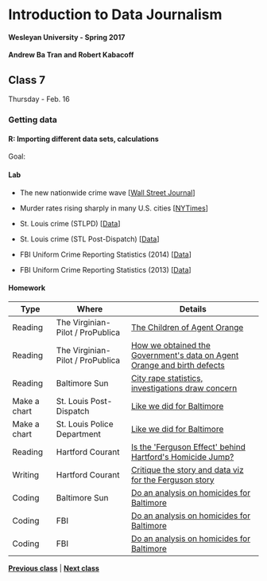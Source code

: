 # Introduction to Data Journalism
  
#### Wesleyan University - Spring 2017
  
**Andrew Ba Tran and Robert Kabacoff**
  
## Class 7
Thursday - Feb. 16
                             
### Getting data
                             
#### R: Importing different data sets, calculations
                             
Goal: 
                             
#### Lab

    
* The new nationwide crime wave [[Wall Street Journal](http://www.wsj.com/articles/the-new-nationwide-crime-wave-1432938425)]

* Murder rates rising sharply in many U.S. cities [[NYTimes](http://www.nytimes.com/2015/09/01/us/murder-rates-rising-sharply-in-many-us-cities.html?_r=1)]

* St. Louis crime (STLPD) [[Data](http://www.slmpd.org/Crimereports.shtml)]
* St. Louis crime (STL Post-Dispatch) [[Data](http://www.stltoday.com/news/local/stl-info/st-louis-crime-reports-for/html_9ffe4219-05aa-526d-92a1-3661d6b66842.html?appSession=801765812861063&RecordID=&PageID=2&PrevPageID=1&cpipage=3&CPISortType=&CPIorderBy=)]
* FBI Uniform Crime Reporting Statistics (2014) [[Data](https://www.ucrdatatool.gov/)]
* FBI Uniform Crime Reporting Statistics (2013) [[Data](https://ucr.fbi.gov/crime-in-the-u.s/2013/crime-in-the-u.s.-2013/offenses-known-to-law-enforcement/offenses-known-to-law-enforcement)]

#### Homework
                          
|Type|Where|Details|
|---|---|---|
|Reading|The Virginian-Pilot / ProPublica|[The Children of Agent Orange](https://www.propublica.org/article/the-children-of-agent-orange)|
|Reading|The Virginian-Pilot / ProPublica|[How we obtained the Government's data on Agent Orange and birth defects](https://www.propublica.org/article/children-of-agent-orange-editors-note)|
|Reading|Baltimore Sun|[City rape statistics, investigations draw concern](http://www.baltimoresun.com/news/bs-md-ci-rapes-20100519-story.html)|
|Make a chart|St. Louis Post-Dispatch|[Like we did for Baltimore](http://www.stltoday.com/news/local/stl-info/st-louis-crime-reports-for/html_9ffe4219-05aa-526d-92a1-3661d6b66842.html?appSession=801765812861063&RecordID=&PageID=2&PrevPageID=1&cpipage=3&CPISortType=&CPIorderBy=)|
|Make a chart|St. Louis Police Department|[Like we did for Baltimore](http://www.slmpd.org/Crimereports.shtml)|
|Reading|Hartford Courant|[Is the 'Ferguson Effect' behind Hartford's Homicide Jump?](http://www.courant.com/data-desk/hc-is-the-ferguson-effect-behind-hartfords-homicide-jump-20150717-htmlstory.html)|
|Writing|Hartford Courant|[Critique the story and data viz for the Ferguson story](http://www.courant.com/data-desk/hc-is-the-ferguson-effect-behind-hartfords-homicide-jump-20150717-htmlstory.html)|
|Coding|Baltimore Sun|[Do an analysis on homicides for Baltimore](https://data.baltimorecity.gov/)|
|Coding|FBI|[Do an analysis on homicides for Baltimore](https://www.ucrdatatool.gov/)|
|Coding|FBI|[Do an analysis on homicides for Baltimore](https://ucr.fbi.gov/crime-in-the-u.s/2013/crime-in-the-u.s.-2013/offenses-known-to-law-enforcement/offenses-known-to-law-enforcement)|
                   
**[Previous class](class6.md)** | **[Next class](class8.md)**
